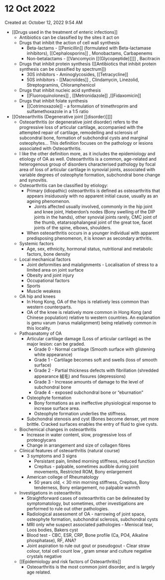 # 12 Oct 2022

Created at: October 12, 2022 9:54 AM

- [[Drugs used in the treatment of enteric infections]]
    - Antibiotics can be classified by the sites it act on
    - Drugs that inhibit the action of cell wall synthesis
        - Beta-lactams - [[Penicillin]]  (formulated with Beta-lactamase inhibitors), [[Cephalosporins]] , Monobactams, Carbapenems
        - Non-betalactams - [[Vancomycin [[(Glycopeptide)]]]] , Bacitracin
    - Drugs that inhibit protein synthesis ([[Antibiotics that inhibit protein synthesis can be classified by spectrum]])
        - 30S inhibitors - Aminoglycosides, [[Tetracycline]]
        - 50S inhibitors - [[Macrolides]] , Clindamycin, Linezolid, Streptogramins, Chloramphenicol
    - Drugs that inhibit nucleic acid synthesis
        - [[Fluoroquinolones]] , [[Metronidazole]] ,[[Fidaxomicin]]
    - Drugs that inhibit folate synthesis
        - [[Cotrimoxazole]]  - a formulation of trimethroprim and sulfamethoxazole in a 1:5 ratio
- [[Osteoarthritis (Degenerative joint [[disorder)]]]]
    - Osteoarthritis (or degenerative joint disorder) refers to the progressive loss of articular cartilage, accompanied with the attempted repair of cartilage, remodelling and sclerosis of subcondral bone, formation of subchondral cysts and marginal osteophytes… This definition focuses on the pathology or lesions associated with Osteoarthritis.
    - I like the other definition more, as it includes the epidemiology and etiology of OA as well. Osteoarthritis is a common, age-related and heterogenous group of disorders characterised pathology by focal area of loss of articular cartilage in synovial joints, associated with variable degrees of osteophyte formation, subchondral bone change and synovitis.
    - Osteoarthritis can be classified by etiology:
        - Primary (idiopathic) osteoarthritis is defined as osteoarthritis that appears insiduously with no apparent initial cause, usually as an ageing phenomenon.
            - Joints affected usually involved, commonly in the hip joint and knee joint, Heberdon’s nodes (Bony swelling of the DIP joints in the hands), other synovial joints rarely, CMC joint of the thumb, etatarsophalangeal joint of the great toe, facet joints of the spine, elbows, shoulders.
        - When osteoarthritis occurs in a younger individual with apparent predisposing phenomenon, it is known as secondary arthritis.
    - Systemic factors
        - Age, sex, ethnicity, hormonal status, nutritional and metabolic factors, bone density
    - Local mechanical factors
        - Joint deformities and malalignments - Localisation of stress to a limited area on joint surface
        - Obesity and joint injury
        - Occupational factors
        - Sports
        - Muscle weakess
    - OA hip and knees
        - In Hong Kong, OA of the hips is relatively less common than western counterparts.
        - OA of the knee is relatively more common in Hong Kong (and Chinese population) relative to western countries. An explanation is genu varum (varus malalignment) being relatively common in this locality.
    - Pathoanatomy of OA
        - Articular cartilage damage (Loss of articular cartilage) as the major lesion: can be graded.
            - Grade 0 - Normal cartilage (Smooth surface with glistening white appearance)
            - Grade 1 - Cartilage becomes soft and swells (loss of smooth surface)
            - Grade 2 - Partial thickness defects with fibrillation (shredded appearance 絨毛) and fissures (depressions)
            - Grade 3 - Increase amounts of damage to the level of subchondral bone
            - Grade 4 - exposed subchondral bone or “eburnation”
        - Osteophyte formation
            - Bony formations as an ineffective physiological response to increase surface area.
            - Osteophyte formation underlies the stiffness.
        - Subchondral stenosis and cyst (Bones become denser, yet more brittle. Cracked surfaces enables the entry of fluid to give cysts.
    - Biochemical changes in osteoarthritis
        - Increase in water content, slow, progressive loss of proteoglycans
        - Change in arrangement and size of collagen fibres
    - Clinical features of osteoarthritis (natural course)
        - 3 symptoms and 3 signs
            - Persistant pain, limited morning stiffness, reduced function
            - Crepitus - palpable, sometimes audible during joint movements, Restricted ROM, Bony enlargement
        - American college of Rheumatology
            - 50 years old, < 30 min morning stiffness, Crepitus, Bony tenderness, Bony enlargement, no palpable warmth
    - Investigations in osteoarthritis
        - Straightforward cases of osteoarthritis can be delineated by symptomatology, but sometimes, other investigations are performed to rule out other pathologies.
        - Radiological assessment of OA - narrowing of joint space, osteophyte formation, subchondral sclerosis, subchondral cysts
        - MRI only whe suspect associated pathologies - Meniscal tear, Loos bodies, Bakers cyst
        - Blood test - CBC, ESR, CRP, Bone profile (Ca, PO4, Alkaline phosphatase), RF, ANA?
        - Joint aspiration to rule out gout or pseudogout - Clear straw colour, total cell count low , gram smear and culture negative crystals negative
    - [[Epidemiology and risk factors of Osteoarthritis]]
        - Osteoarthritis is the most common joint disorder, and is largely age related.